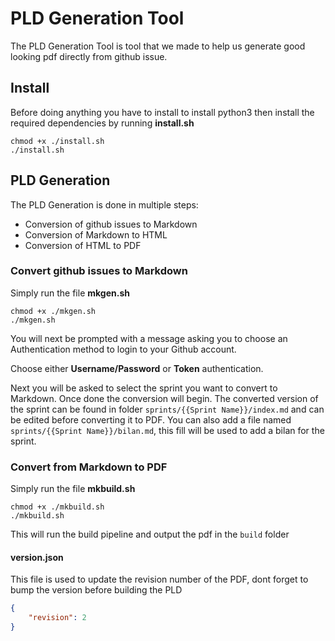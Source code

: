 # PLD Generation Tool

The PLD Generation Tool is tool that we made to help us generate good looking pdf
directly from github issue.

## Install

Before doing anything you have to install to install python3
then install the required dependencies by running **install.sh**

```shell
chmod +x ./install.sh
./install.sh
```

## PLD Generation

The PLD Generation is done in multiple steps:
- Conversion of github issues to Markdown
- Conversion of Markdown to HTML
- Conversion of HTML to PDF
  
### Convert github issues to Markdown

Simply run the file **mkgen.sh**
```shell
chmod +x ./mkgen.sh
./mkgen.sh
```

You will next be prompted with a message asking you to choose an Authentication method to login to your Github account.

Choose either **Username/Password** or **Token** authentication.

Next you will be asked to select the sprint you want to convert to Markdown.
Once done the conversion will begin.
The converted version of the sprint can be found in folder `sprints/{{Sprint Name}}/index.md` and can be edited before converting it to PDF.
You can also add a file named `sprints/{{Sprint Name}}/bilan.md`, this fill will be used to add a bilan for the sprint.

### Convert from Markdown to PDF

Simply run the file **mkbuild.sh**
```shell
chmod +x ./mkbuild.sh
./mkbuild.sh
```

This will run the build pipeline and output the pdf in the `build` folder

#### version.json

This file is used to update the revision number of the PDF, dont forget to bump the version before building the PLD

```json
{
    "revision": 2
}
```